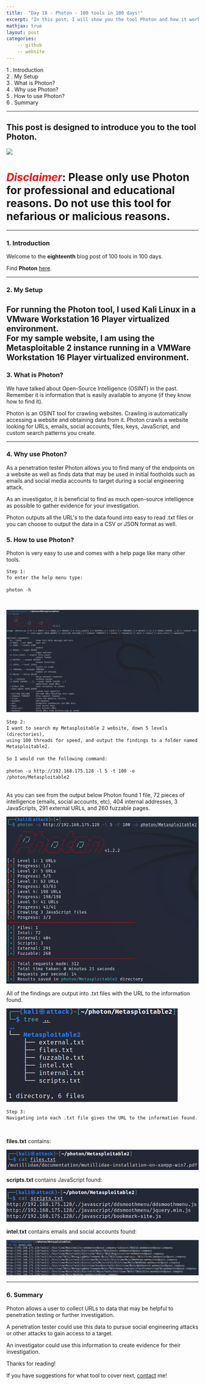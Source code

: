 ```yaml
---
title:  "Day 18 - Photon - 100 tools in 100 days!"
excerpt: "In this post, I will show you the tool Photon and how it works."
mathjax: true
layout: post
categories:
    -- github
    -- website
---
```


1 . Introduction
<br>
2 . My Setup
<br>
3 . What is Photon?
<br>
4 . Why use Photon?
<br>
5 . How to use Photon?
<br>
6 . Summary

---

## This post is designed to introduce you to the tool Photon.

![](https://camo.githubusercontent.com/ed78bd3eda629d834704adf5594bbe8526e6bcbc431cb4cc180cacb5160234ae/68747470733a2f2f696d6167652e6962622e636f2f68354f5a414b2f70686f746f6e736d616c6c2e706e67)

# <span style="color:red">***Disclaimer***</span>: **Please only use Photon for professional and educational reasons. Do not use this tool for nefarious or malicious reasons.**

---

### 1. **Introduction**

Welcome to the **eighteenth** blog post of 100 tools in 100 days.<br> 


Find **Photon** [here](https://github.com/s0md3v/Photon).

---

### 2. **My Setup**

For running the Photon tool, I used Kali Linux in a VMware Workstation 16 Player virtualized environment.
<br>
For my sample website, I am using the Metasploitable 2 instance running in a VMWare Workstation 16 Player virtualized environment. 
<br>
---

### 3. **What is Photon?**

We have talked about Open-Source Intelligence (OSINT) in the past. Remember it is information that is easily available to anyone (if they know how to find it).

Photon is an OSINT tool for crawling websites. Crawling is automatically accessing a website and obtaining data from it. Photon crawls a website looking for URLs, emails, social accounts, files, keys, JavaScript, and custom search patterns you create. 

---

### 4. **Why use Photon?**

As a penetration tester Photon allows you to find many of the endpoints on a website as well as finds data that may be used in initial footholds such as emails and social media accounts to target during a social engineering attack.

As an investigator, it is beneficial to find as much open-source intelligence as possible to gather evidence for your investigation.

Photon outputs all the URL's to the data found into easy to read .txt files or you can choose to output the data in a CSV or JSON format as well. 

### 5. **How to use Photon?**

Photon is very easy to use and comes with a help page like many other tools.

    Step 1:
    To enter the help menu type:

    photon -h

<br>

![](https://raw.githubusercontent.com/matthewomccorkle/matthewomccorkle.github.io/master/_posts/assets/100%20tools/photon/photon6.PNG)

    Step 2:
    I want to search my Metasploitable 2 website, down 5 levels (directories), 
    using 100 threads for speed, and output the findings to a folder named 
    Metasploitable2.

    So I would run the following command:

    photon -u http://192.168.175.128 -l 5 -t 100 -o /photon/Metasploitable2

<br>
As you can see from the output below Photon found 1 file, 72 pieces of intelligence (emails, social accounts, etc), 404 internal addresses, 3 JavaScripts, 291 external URLs, and 260 fuzzable pages. 

![](https://raw.githubusercontent.com/matthewomccorkle/matthewomccorkle.github.io/master/_posts/assets/100%20tools/photon/photon1.PNG)

All of the findings are output into .txt files with the URL to the information found.

![](https://raw.githubusercontent.com/matthewomccorkle/matthewomccorkle.github.io/master/_posts/assets/100%20tools/photon/photon2.PNG)

    Step 3:
    Navigating into each .txt file gives the URL to the information found. 

<br>

**files.txt** contains:

![](https://raw.githubusercontent.com/matthewomccorkle/matthewomccorkle.github.io/master/_posts/assets/100%20tools/photon/photon3.PNG)

**scripts.txt** contains JavaScript found:

![](https://raw.githubusercontent.com/matthewomccorkle/matthewomccorkle.github.io/master/_posts/assets/100%20tools/photon/photon4.PNG)

**intel.txt** contains emails and social accounts found:

![](https://raw.githubusercontent.com/matthewomccorkle/matthewomccorkle.github.io/master/_posts/assets/100%20tools/photon/photon5.PNG)

---

### 6. **Summary**

Photon allows a user to collect URLs to data that may be helpful to penetration testing or further investigation. 

A penetration tester could use this data to pursue social engineering attacks or other attacks to gain access to a target. 

An investigator could use this information to create evidence for their investigation. 


Thanks for reading!<br>

If you have suggestions for what tool to cover next, [contact](mailto:matthew.o.mccorkle@gmail.com) me!

